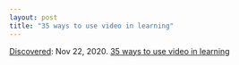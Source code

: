 ```yaml
---
layout: post
title: "35 ways to use video in learning"
---
```

[Discovered](http://rolandtanglao.com/2020/07/29/p1-blogthis-checkvist-list-links-to-blog/): Nov 22, 2020. [35 ways to use video in learning](https://pressbooks.bccampus.ca/teachinginadigitalagev2/chapter/9-5-3-video/)
